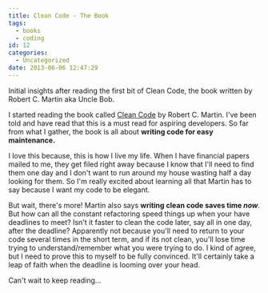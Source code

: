 ```yaml
---
title: Clean Code - The Book
tags:
  - books
  - coding
id: 12
categories:
  - Uncategorized
date: 2013-06-06 12:47:29
---
```


Initial insights after reading the first bit of Clean Code, the book written by Robert C. Martin aka Uncle Bob.

<!--more-->

I started reading the book called [Clean Code](http://www.amazon.com/Clean-Code-Handbook-Software-Craftsmanship/dp/0132350882) by Robert C. Martin. I've been told and have read that this is a must read for aspiring developers. So far from what I gather, the book is all about **writing code for easy maintenance.**

I love this because, this is how I live my life. When I have financial papers mailed to me, they get filed right away because I know that I'll need to find them one day and I don't want to run around my house wasting half a day looking for them. So I'm really excited about learning all that Martin has to say because I want my code to be elegant.

But wait, there's more! Martin also says **writing clean code saves time _now_**. But how can all the constant refactoring speed things up when your have deadlines to meet? Isn't it faster to clean the code later, say all in one day, after the deadline? Apparently not because you'll need to return to your code several times in the short term, and if its not clean, you'll lose time trying to understand/remember what you were trying to do. I kind of agree, but I need to prove this to myself to be fully convinced. It'll certainly take a leap of faith when the deadline is looming over your head.

Can't wait to keep reading...